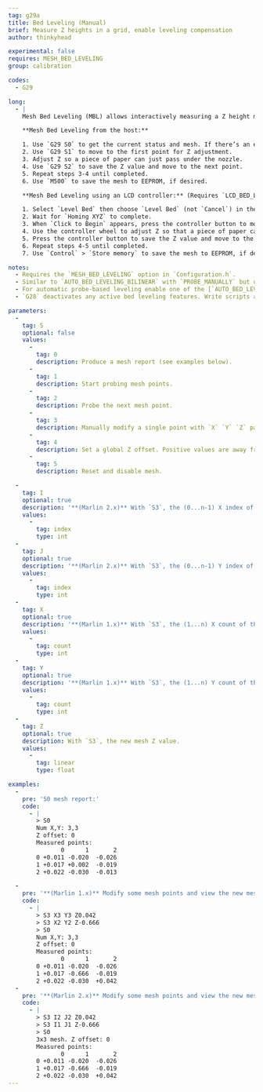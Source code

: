```yaml
---
tag: g29a
title: Bed Leveling (Manual)
brief: Measure Z heights in a grid, enable leveling compensation
author: thinkyhead

experimental: false
requires: MESH_BED_LEVELING
group: calibration

codes:
  - G29

long:
  - |
    Mesh Bed Leveling (MBL) allows interactively measuring a Z height mesh without a bed probe. The only tool required is a piece of paper or a feeler gauge. MBL uses the mesh to compensate for variations in height across the bed.

    **Mesh Bed Leveling from the host:**

    1. Use `G29 S0` to get the current status and mesh. If there’s an existing mesh, you can send M420 S1 to use it.
    2. Use `G29 S1` to move to the first point for Z adjustment.
    3. Adjust Z so a piece of paper can just pass under the nozzle.
    4. Use `G29 S2` to save the Z value and move to the next point.
    5. Repeat steps 3-4 until completed.
    6. Use `M500` to save the mesh to EEPROM, if desired.

    **Mesh Bed Leveling using an LCD controller:** (Requires `LCD_BED_LEVELING`)

    1. Select `Level Bed` then choose `Level Bed` (not `Cancel`) in the sub-menu.
    2. Wait for `Homing XYZ` to complete.
    3. When `Click to Begin` appears, press the controller button to move to the first point.
    4. Use the controller wheel to adjust Z so that a piece of paper can just pass under the nozzle.
    5. Press the controller button to save the Z value and move to the next point.
    6. Repeat steps 4-5 until completed.
    7. Use `Control` > `Store memory` to save the mesh to EEPROM, if desired.

notes:
  - Requires the `MESH_BED_LEVELING` option in `Configuration.h`.
  - Similar to `AUTO_BED_LEVELING_BILINEAR` with `PROBE_MANUALLY` but uses less SRAM.
  - For automatic probe-based leveling enable one of the [`AUTO_BED_LEVELING_*`](/docs/gcode/G029-abl.html) options instead.
  - `G28` deactivates any active bed leveling features. Write scripts accordingly or override the behavior with RESTORE_LEVELING_AFTER_G28.

parameters:
  -
    tag: S
    optional: false
    values:
      -
        tag: 0
        description: Produce a mesh report (see examples below).
      -
        tag: 1
        description: Start probing mesh points.
      -
        tag: 2
        description: Probe the next mesh point.
      -
        tag: 3
        description: Manually modify a single point with `X` `Y` `Z` parameters. (See also [`M421`](/docs/gcode/M421.html).)
      -
        tag: 4
        description: Set a global Z offset. Positive values are away from the bed; negative values are closer.
      -
        tag: 5
        description: Reset and disable mesh.

  -
    tag: I
    optional: true
    description: '**(Marlin 2.x)** With `S3`, the (0...n-1) X index of the mesh value to modify.'
    values:
      -
        tag: index
        type: int
  -
    tag: J
    optional: true
    description: '**(Marlin 2.x)** With `S3`, the (0...n-1) Y index of the mesh value to modify.'
    values:
      -
        tag: index
        type: int
  -
    tag: X
    optional: true
    description: '**(Marlin 1.x)** With `S3`, the (1...n) X count of the mesh value to modify.'
    values:
      -
        tag: count
        type: int
  -
    tag: Y
    optional: true
    description: '**(Marlin 1.x)** With `S3`, the (1...n) Y count of the mesh value to modify.'
    values:
      -
        tag: count
        type: int
  -
    tag: Z
    optional: true
    description: With `S3`, the new mesh Z value.
    values:
      -
        tag: linear
        type: float

examples:
  -
    pre: 'S0 mesh report:'
    code:
      - |
        > S0
        Num X,Y: 3,3
        Z offset: 0
        Measured points:
               0      1       2
        0 +0.011 -0.020  -0.026
        1 +0.017 +0.002  -0.019
        2 +0.022 -0.030  -0.013

  -
    pre: '**(Marlin 1.x)** Modify some mesh points and view the new mesh:'
    code:
      - |
        > S3 X3 Y3 Z0.042
        > S3 X2 Y2 Z-0.666
        > S0
        Num X,Y: 3,3
        Z offset: 0
        Measured points:
               0      1       2
        0 +0.011 -0.020  -0.026
        1 +0.017 -0.666  -0.019
        2 +0.022 -0.030  +0.042
  -
    pre: '**(Marlin 2.x)** Modify some mesh points and view the new mesh:'
    code:
      - |
        > S3 I2 J2 Z0.042
        > S3 I1 J1 Z-0.666
        > S0
        3x3 mesh. Z offset: 0
        Measured points:
               0      1       2
        0 +0.011 -0.020  -0.026
        1 +0.017 -0.666  -0.019
        2 +0.022 -0.030  +0.042
---
```

